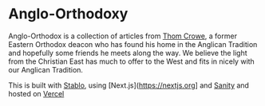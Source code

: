 # Anglo-Orthodoxy 

Anglo-Orthodox is a collection of articles from [Thom Crowe](https://thomcrowe.com), a former Eastern Orthodox deacon who has found his home in the Anglican Tradition and hopefully some friends he meets along the way. We believe the light from the Christian East has much to offer to the West and fits in nicely with our Anglican Tradition.

This is built with [Stablo](https://web3templates.com/), using [Next.js](https://nextjs.org] and [Sanity](https://sanity.io) and hosted on [Vercel](https://vercel.com)

